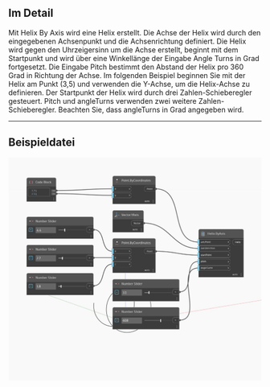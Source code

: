 ## Im Detail
Mit Helix By Axis wird eine Helix erstellt. Die Achse der Helix wird durch den eingegebenen Achsenpunkt und die Achsenrichtung definiert. Die Helix wird gegen den Uhrzeigersinn um die Achse erstellt, beginnt mit dem Startpunkt und wird über eine Winkellänge der Eingabe Angle Turns in Grad fortgesetzt. Die Eingabe Pitch bestimmt den Abstand der Helix pro 360 Grad in Richtung der Achse. Im folgenden Beispiel beginnen Sie mit der Helix am Punkt (3,5) und verwenden die Y-Achse, um die Helix-Achse zu definieren. Der Startpunkt der Helix wird durch drei Zahlen-Schieberegler gesteuert. Pitch und angleTurns verwenden zwei weitere Zahlen-Schieberegler. Beachten Sie, dass angleTurns in Grad angegeben wird.
___
## Beispieldatei

![ByAxis](./Autodesk.DesignScript.Geometry.Helix.ByAxis_img.jpg)

